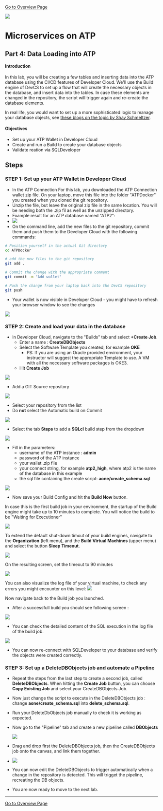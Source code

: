 [Go to Overview Page](README.md)

![](images/customer.logo2.png)

# Microservices on ATP


## Part 4: Data Loading into ATP
#### **Introduction**

In this lab, you will be creating a few tables and inserting data into the ATP database using the CI/CD features of Developer Cloud.  We'll use the Build engine of DevCS to set up a flow that will create the necessary objects in the database, and insert data into the tables.  In case these elements are changed in the repository, the script will trigger again and re-create the database elements.

In real life, you would want to set up a more sophisticated logic to manage your database objects, see [these blogs on the topic by Shay Schmeltzer](https://blogs.oracle.com/shay/devcs).



#### **Objectives**

- Set up your ATP Wallet in Developer Cloud
- Create and run a Build to create your database objects
- Validate reation via SQLDeveloper



## Steps

### STEP 1: Set up your ATP Wallet in Developer Cloud

- In the ATP Connection For this lab, you downloaded the ATP Connection wallet zip file.  On your laptop, move this file into the folder "ATPDocker" you created when you cloned the git repository.
- Unzip the file, but leave the original zip file in the same location.  You will be needing both the .zip fil as well as the unzipped directory.
- Example result for an ATP database named "ATP2":
- ![](./images/400/wallet.png)
- On the command line, add the new files to the git repository, commit them and push them to the Developer Cloud with the following commands:

```bash
# Position yourself in the actual Git directory
cd ATPDocker

# add the new files to the git repository
git add .

# Commit the change with the appropriate comment
git commit -m "Add wallet"

# Push the change from your laptop back into the DevCS repository
git push
```



- Your wallet is now visible in Developer Cloud - you might have to refresh your browser window to see the changes

![](./images/400/wallet_added.png)



### **STEP 2: Create and load your data in the database**

- In Developer Cloud, navigate to the "Builds" tab and select **+Create Job**.
  - Enter a name : **CreateDBObjects**
  - Select the Software Template you created, for example **OKE**
    - PS: If you are using an Oracle provided environment, your instructor will suggest the appropriate Template to use.  A VM with all the necessary software packages is OKE3.
  - Hit **Create Job**

![](./images/400/new_job.png)



- Add a  GIT Source repository

![](./images/400/add_src.png)

- Select your repository from the list
- Do **not** select the Automatic build on Commit



![](./images/400/config_source.png)



- Select the tab **Steps** to add a **SQLcl** build step from the dropdown

 ![](./images/400/add_step.png)



- Fill in the parameters:
  - username of the ATP instance : **admin**
  - password of the ATP instance
  - your wallet .zip file
  - your connect string, for example **atp2_high**, where atp2 is the name of the database in this example
  - the sql file containing the create script: **aone/create_schema.sql**



![](./images/400/step_details.png)

 -   Now save your Build Config and hit the **Build Now** button.  

In case this is the first build job in your environment, the startup of the Build engine might take up to 10 minutes to complete.  You will notice the build to be "Waiting for Executioner"

![](./images/400/waiting.png)

To extend the default shut-down timout of your build engines, navigate to the **Organization** (left menu), and the **Build Virtual Machines** (upper menu) and select the button **Sleep Timeout**.

![](./images/400/timeout.png)

On the resulting screen, set the timeout to 90 minutes

![](./images/400/timeout3.png)

You can also visualize the log file of your virtual machine, to check any errors you might encounter on this level: ![](./images/400/logs.png)



Now navigate back to the Build job you launched.

 -   After a successfull build you should see following screen :

![](./images/400/build_result.png)

- You can check the detailed content of the SQL execution in the log file of the build job.

![](./images/400/log_file.png)

- You can now re-connect with SQLDeveloper to your database and verify the objects were created correctly.



### **STEP 3: Set up a DeleteDBObjects job** and automate a Pipeline

- Repeat the steps from the last step to create a second job, called **DeleteDBObjects**.  When hitting the **Create Job** button, you can choose **Copy Existing Job** and select your CreateDBObjects Job.  

- Now just change the script to execute in the DeleteDBObjects job : change **aone/create_schema.sql** into **delete_schema.sql**.

- Run your DeleteDbObjects job manually to check it is working as expected.

- Now go to the "Pipeline" tab and create a new pipeline called **DBObjects**

  ![](./images/400/pipe1.png)

- Drag and drop first the DeleteDBObjects job, then the CreateDBObjects job onto the canvas, and link them together.  

- ![](./images/400/pipe2.png)

- You can now edit the DeleteDBObjects to trigger automatically when a change in the repository is detected.  This will trigget the pipeline, recreating the DB objects.



- You are now ready to move to the next lab.





------

[Go to Overview Page](README.md)

